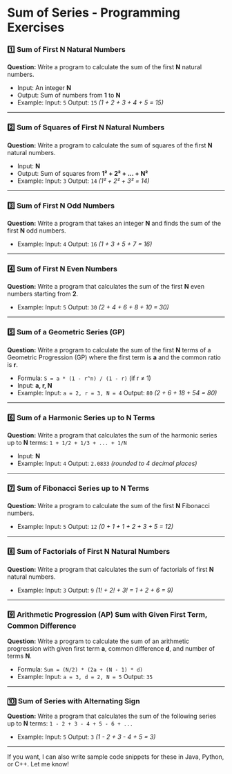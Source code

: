 # Sum of Series - Programming Exercises

### 1️⃣ Sum of First N Natural Numbers

**Question:**
Write a program to calculate the sum of the first **N** natural numbers.

* Input: An integer **N**
* Output: Sum of numbers from **1** to **N**
* Example:
  Input: `5`
  Output: `15`
  *(1 + 2 + 3 + 4 + 5 = 15)*

---

### 2️⃣ Sum of Squares of First N Natural Numbers

**Question:**
Write a program to calculate the sum of squares of the first **N** natural numbers.

* Input: **N**
* Output: Sum of squares from **1² + 2² + ... + N²**
* Example:
  Input: `3`
  Output: `14`
  *(1² + 2² + 3² = 14)*

---

### 3️⃣ Sum of First N Odd Numbers

**Question:**
Write a program that takes an integer **N** and finds the sum of the first **N** odd numbers.

* Example:
  Input: `4`
  Output: `16`
  *(1 + 3 + 5 + 7 = 16)*

---

### 4️⃣ Sum of First N Even Numbers

**Question:**
Write a program that calculates the sum of the first **N** even numbers starting from **2**.

* Example:
  Input: `5`
  Output: `30`
  *(2 + 4 + 6 + 8 + 10 = 30)*

---

### 5️⃣ Sum of a Geometric Series (GP)

**Question:**
Write a program to calculate the sum of the first **N** terms of a Geometric Progression (GP) where the first term is **a** and the common ratio is **r**.

* Formula: `S = a * (1 - r^n) / (1 - r)` (if r ≠ 1)
* Input: **a, r, N**
* Example:
  Input: `a = 2, r = 3, N = 4`
  Output: `80`
  *(2 + 6 + 18 + 54 = 80)*

---

### 6️⃣ Sum of a Harmonic Series up to N Terms

**Question:**
Write a program that calculates the sum of the harmonic series up to **N** terms:
`1 + 1/2 + 1/3 + ... + 1/N`

* Input: **N**
* Example:
  Input: `4`
  Output: `2.0833` *(rounded to 4 decimal places)*

---

### 7️⃣ Sum of Fibonacci Series up to N Terms

**Question:**
Write a program to calculate the sum of the first **N** Fibonacci numbers.

* Example:
  Input: `5`
  Output: `12`
  *(0 + 1 + 1 + 2 + 3 + 5 = 12)*

---

### 8️⃣ Sum of Factorials of First N Natural Numbers

**Question:**
Write a program that calculates the sum of factorials of first **N** natural numbers.

* Example:
  Input: `3`
  Output: `9`
  *(1! + 2! + 3! = 1 + 2 + 6 = 9)*

---

### 9️⃣ Arithmetic Progression (AP) Sum with Given First Term, Common Difference

**Question:**
Write a program to calculate the sum of an arithmetic progression with given first term **a**, common difference **d**, and number of terms **N**.

* Formula: `Sum = (N/2) * (2a + (N - 1) * d)`
* Example:
  Input: `a = 3, d = 2, N = 5`
  Output: `35`

---

### 🔟 Sum of Series with Alternating Sign

**Question:**
Write a program that calculates the sum of the following series up to **N** terms:
`1 - 2 + 3 - 4 + 5 - 6 + ...`

* Example:
  Input: `5`
  Output: `3`
  *(1 - 2 + 3 - 4 + 5 = 3)*

---

If you want, I can also write sample code snippets for these in Java, Python, or C++.
Let me know!

